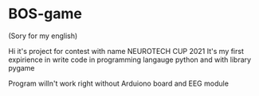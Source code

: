 # BOS-game

(Sory for my english)

Hi it's project for contest with name NEUROTECH CUP 2021
It's my first expirience in write code in programming langauge python and with library pygame

Program willn't work right without Arduiono board and EEG module
